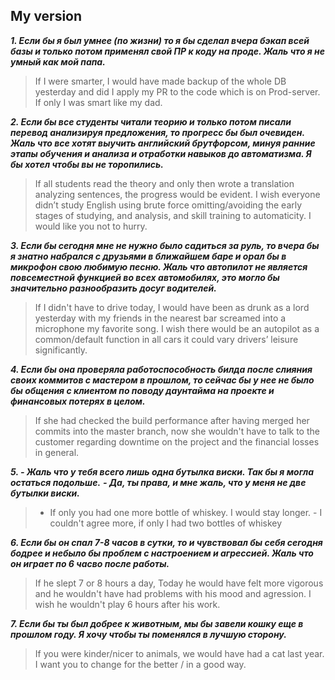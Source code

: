 ## My version

**_1. Если бы я был умнее (по жизни) то я бы сделал вчера бэкап всей базы и только потом применял свой ПР к коду на проде. Жаль что я не умный как мой папа._**

> If I were smarter, I would have made backup of the whole DB yesterday and did I apply my PR to the code which is on Prod-server. If only I was smart like my dad.

**_2. Если бы все студенты читали теорию и только потом писали перевод анализируя предложения, то прогресс бы был очевиден. Жаль что все хотят выучить английский брутфорсом, минуя ранние этапы обучения и анализа и отработки навыков до автоматизма. Я бы хотел чтобы вы не торопились._**

> If all students read the theory and only then wrote a translation analyzing sentences, the progress would be evident. I wish everyone didn’t study English using brute force omitting/avoiding the early stages of studying, and analysis, and skill training to automaticity. I would like you not to hurry.

**_3. Если бы сегодня мне не нужно было садиться за руль, то вчера бы я знатно набрался с друзьями в ближайшем баре и орал бы в микрофон свою любимую песню. Жаль что автопилот не является повсеместной функцией во всех автомобилях, это могло бы значительно разнообразить досуг водителей._**

> If I didn't have to drive today, I would have been as drunk as a lord yesterday with my friends in the nearest bar screamed into a microphone my favorite song. I wish there would be an autopilot as a common/default function in all cars it could vary drivers’ leisure significantly.

**_4. Если бы она проверяла работоспособность билда после слияния своих коммитов с мастером в прошлом, то сейчас бы у нее не было бы общения с клиентом по поводу даунтайма на проекте и финансовых потерях в целом._**

> If she had checked the build performance after having merged her commits into the master branch, now she wouldn't have to talk to the customer regarding downtime on the project and the financial losses in general.

**_5. - Жаль что у тебя всего лишь одна бутылка виски. Так бы я могла остаться подольше._**
**_- Да, ты права, и мне жаль, что у меня не две бутылки виски._**

> - If only you had one more bottle of whiskey. I would stay longer. - I couldn't agree more, if only I had two bottles of whiskey

**_6. Если бы он спал 7-8 часов в сутки, то и чувствовал бы себя сегодня бодрее и небыло бы проблем с настроением и агрессией. Жаль что он играет по 6 часво после работы._**

> If he slept 7 or 8 hours a day, Today he would have felt more vigorous and he wouldn't have had problems with his mood and agression. I wish he wouldn't play 6 hours after his work.

**_7. Если бы ты был добрее к животным, мы бы завели кошку еще в прошлом году. Я хочу чтобы ты поменялся в лучшую сторону._**

> If you were kinder/nicer to animals, we would have had a cat last year. I want you to change for the better / in a good way.
